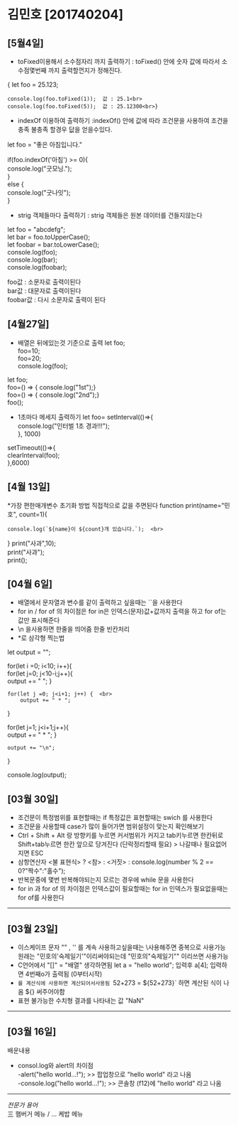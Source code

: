 # 김민호 [201740204]

## [5월4일]
* toFixed이용해서 소수점자리 까지 출력하기 : toFixed() 안에 숫자 값에 따라서 소수점몇번째 까지 출력할껀지가 정해진다.<br>

{   let foo = 25.123;<br>

    console.log(foo.toFixed(1));  값 : 25.1<br>
    console.log(foo.toFixed(5));  값 : 25.12300<br>}
* indexOf 이용하여 출력하기 :indexOf() 안에 값에 따라 조건문을 사용하여 조건을 충족 불충족 할경우 닶을 얻을수있다.<br>

let foo = "좋은 아침입니다."<br>

if(foo.indexOf('아침') >= 0){<br>
    console.log("굿모닝.");<br>
}<br>
else {<br>
    console.log("굿나잇");<br>
}<br>

* strig 객체들마다 출력하기 : strig 객체들은 원본 데이터를 건들지않는다<br>

let foo = "abcdefg";<br>
let bar = foo.toUpperCase();<br>
let foobar = bar.toLowerCase();<br>
console.log(foo);<br>
console.log(bar);<br>
console.log(foobar);<br>

foo값 : 소문자로  출력이된다<br>
bar값 : 대문자로  출력이된다<br>
foobar값 : 다시 소문자로 출력이 된다<br>



## [4월27일]

* 배열은 뒤에있는것 기준으로 출력
let foo;<br>
 foo=10;<br>
 foo=20;<br>
 console.log(foo);<br>

 let foo;<br>
 foo=() => { console.log("1st");}<br>
 foo=() => { console.log("2nd");}<br>
 foo();<br>
 * 1초마다 메세지 출력하기
  let foo= setInterval(()=>{<br>
     console.log("인터벌 1초 경과!!!");<br>
 }, 1000)<br>

 setTimeout(()=>{<br>
     clearInterval(foo);<br>
 },6000)<br>
## [4월 13일]
*가장 편한매개변수 초기화 방법 직접적으로 값을 주면된다
function print(name="민호", count=1){<br>

    console.log(`${name}이 ${count}개 있습니다.`);  <br>
}
print("사과",10); <br>
print("사과"); <br>
print(); <br>
## [04월 6일]
* 배열에서 문자열과 변수를 같이 출력하고 싶을때는 ``을 사용한다
* for in / for of 의 차이점은 for in은 인덱스(문자)값+값까지 출력을 하고 for of는 값만 표시해준다
* \n 을사용하면 한줄을 띄어줌 한줄 빈칸처리
* *로 삼각형 찍는법 

let output = "";

for(let i =0; i<10; i++){ <br>
    for(let j=0; j<10-i;j++){ <br>
        output += " ";
    }

    for(let j =0; j<i+1; j++) {  <br>
        output += " * "; 
}

for(let j=1; j<i+1;j++){ <br>
    output += " * ";
}

    output += "\n";
}

console.log(output);

## [03월 30일]
* 조건문이 특정범위를 표현할때는 if 특정값은 표현할때는 swich 를 사용한다<br>
* 조건문을 사용할때 case가 많이 들어가면 범위설정이 맞는지 확인해보기<br>
* Ctrl + Shift + Alt 랑 방향키를 누르면 커서범위가 커지고 tab키누르면 한칸뒤로 Shift+tab누르면 한칸 앞으로 당겨진다 (단락정리할때 필요) > 나갈때나 필요없어지면 ESC<br>
* 삼항연산자 <불 표현식> ? <참> : <거짓>  : console.log(number % 2 == 0?"짝수":"홀수");<br>
* 반복문중에 몇번 반복해야되는지 모르는 경우에 while 문을 사용한다<br>
* for in 과 for of 의 차이점은 인덱스값이 필요할때는 for in 인덱스가 필요없을때는 for of를 사용한다<br>


***
## [03월 23일]

*   이스케이프 문자 "" , '' 를 계속 사용하고싶을때는 \사용해주면 중복으로 사용가능 원래는 "민호의'숙제일기'"이리써야되는데 "민호의\"숙제일기\"" 이리쓰면 사용가능<br>
*   C언어에서 "[]" =  "배열" 생각하면됨 let a = "hello world"; 입력후 a[4]; 입력하면 4번째o가 출력됨 (0부터시작) <br>
*   `를 계산식에 사용하면 계산되어서사용됨 `52+273 = ${52+273}` 하면 계산된 식이 나옴 ${} 써주어야함<br>
*   표현 불가능한 수치형 결과를 나타내는 값 "NaN"<br>



***
## [03월 16일]

<!-- > 오늘 배운 내용 요약 <br /> -->
<!-- > 여러줄 요약<br> -->
<!-- > 3번 -->
<!-- *** -->
배운내용<br>
*   consol.log와 alert의 차이점<br>
    -alert("hello world...!");  >> 팝업창으로 "hello world" 라고 나옴<br>
    -console.log("hello world...!");  >> 콘솔창 (f12)에 "hello world" 라고 나옴<br>



***
*전문가 용어*<br>
三 햄버거 메뉴 / ... 케밥 메뉴 <br>

<table>
</tabla>

